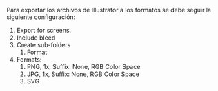 Para exportar los archivos de Illustrator a los formatos se debe seguir la
siguiente configuración:

1. Export for screens.
2. Include bleed
3. Create sub-folders
    1. Format
4. Formats:
    1. PNG, 1x, Suffix: None, RGB Color Space
    2. JPG, 1x, Suffix: None, RGB Color Space
    3. SVG

